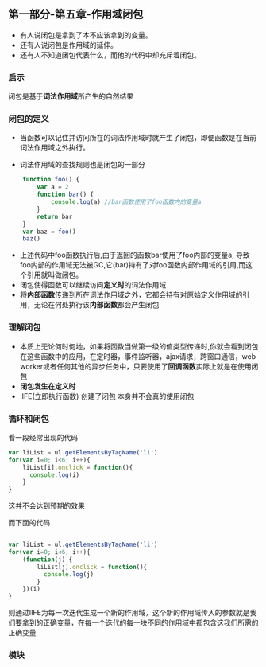 ## 第一部分-第五章-作用域闭包
	
- 有人说闭包是拿到了本不应该拿到的变量。
- 还有人说闭包是作用域的延伸。
- 还有人不知道闭包代表什么，而他的代码中却充斥着闭包。


### 启示
	
闭包是基于**词法作用域**所产生的自然结果 


### 闭包的定义

- 当函数可以记住并访问所在的词法作用域时就产生了闭包，即便函数是在当前词法作用域之外执行。

- 词法作用域的查找规则也是闭包的一部分

```javascript
	function foo() {
		var a = 2
		function bar() {
			console.log(a) //bar函数使用了foo函数内的变量a
		}
		return bar
	}
	var baz = foo()
	baz()
```

- 上述代码中foo函数执行后,由于返回的函数bar使用了foo内部的变量a, 导致foo内部的作用域无法被GC,它(bar)持有了对foo函数内部作用域的引用,而这个引用就叫做闭包。
- 闭包使得函数可以继续访问**定义时**的词法作用域
- 将**内部函数**传递到所在词法作用域之外，它都会持有对原始定义作用域的引用，无论在何处执行该**内部函数**都会产生闭包

### 理解闭包

- 本质上无论何时何地，如果将函数当做第一级的值类型传递时,你就会看到闭包在这些函数中的应用，在定时器，事件监听器，ajax请求，跨窗口通信，web worker或者任何其他的异步任务中，只要使用了**回调函数**实际上就是在使用闭包
- **闭包发生在定义时**
- IIFE(立即执行函数) 创建了闭包 本身并不会真的使用闭包

### 循环和闭包

看一段经常出现的代码 

```javascript
var liList = ul.getElementsByTagName('li')
for(var i=0; i<6; i++){
	liList[i].onclick = function(){
	  console.log(i)
	}
}

```

这并不会达到预期的效果

而下面的代码

```javascript

var liList = ul.getElementsByTagName('li')
for(var i=0; i<6; i++){
	(function(j) {
		liList[j].onclick = function(){
		  console.log(j)
		}
	})(i)
}

```

则通过IIFE为每一次迭代生成一个新的作用域，这个新的作用域传入的参数就是我们要拿到的正确变量，在每一个迭代的每一块不同的作用域中都包含这我们所需的正确变量


### 模块




